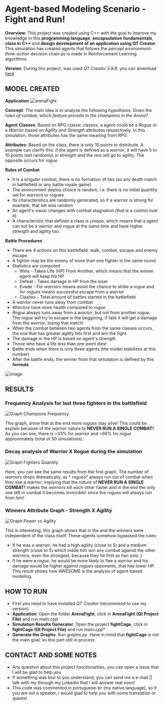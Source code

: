 # Agent-based Modeling Scenario - Fight and Run!

**Overview**: This project was created using C++ with the goal to improve my knowledge in this **programming language**, **encapsulation fundamentals**, **class in C++** and **design development of an application using QT Creator**. This simulation has created agents that follows the *percept environment-think-action* decision chain as is made in Reinforcement Learning algorithms. 

**Version**: During this project, was used *QT Creator 5.9.8*, you can download [here](https://www.qt.io/offline-installers)

## MODEL CREATED
**Application**
![arenaFight](https://user-images.githubusercontent.com/32513366/63557321-93bf7680-c51e-11e9-9e46-0da6554e4bd4.gif)

**Concept**: The main idea is to analyze the following hypothesis: *Given the rules of combat, which feature prevails in the champions in the Arena?*.

**Agent Classes**: Based on RPG classic classes, a agent could be a *Rogue* or a *Warrior* based on *Agility* and *Strength* attributes respectively. In this simulation, those attributes has the same meaning from RPG. 

**Attributes**: Based on the class, there is only 10 points to distribute. A example can clarify this: if the agent is defined as a *warrior*, it will have 5 to 10 points (set randomly) in strength and the rest will go to agility. The opposite occurs for *rogue*.

**Rules of Combat**
- It is a singular combat, there is no formation of ties (as any death match in battlefield or any battle royale game)
- The environment deploy choice is random, i.e. there is no initial quantity set for warriors or rogues
- Its characteristics are randomly generated, so if a warrior is strong for example, that set was random
- An agent's vision changes with combat stagnation (that is a control over it)
- A characteristic that defines a class is unique, which means that a agent can not be a warrior and rogue at the same time and have higher strength and agility too.

**Battle Procedures**
- There are 4 actions on this battlefield: walk, combat, escape and enemy escape
- A fighter may be the enemy of more than one fighter in the same round
- Statistics are computed:
  - Wins - Takes Life (HP) From Another, which means that the winner agent will keep his HP
  - Defeat - Takes damage in HP from the loser
  - Evade - For *warriors* means avoid the chance to strike a *rogue* and for *rogues* means successful escape from a *warrior*
  - Clashes - Total amount of battles started in the battlefield
- A *warrior* never runs away from combat
- *Warriors* have more health compared to *rogue*
- *Rogue* always runs away from a *warrior*, but not from another *rogue*. The *rogue* will try to escape in the beggining, if fails it will get a damage from the *warrior*, losing that match!
- When the combat between two agents from the same classes occurs, the one that has greater agility hits first and win the fight.
- The damage in the HP is based on agent's strength
- Those who have a life less than one point dies!
- Battle ends when there is only three agents (the model stabilizes at this number)
- After the battle ends, the winner from that simulation is defined by this **formula**

![image](https://user-images.githubusercontent.com/32513366/63557826-a5098280-c520-11e9-920c-8ac74bbb3687.png)

## RESULTS
### Frequency Analysis for last three fighters in the battlefield
![Graph Champions Frequency](https://user-images.githubusercontent.com/32513366/63557679-0b41d580-c520-11e9-93fb-42afc9f27a19.JPG)

This graph, show that at the end more *rogues* stay alive! This could be explain because of the *warrior* nature to **NEVER RUN A SINGLE COMBAT!**. As you can see, there is ~33% for *warrior* and ~66% for *rogue* approximately (total of 50 simulations).

### Decay analysis of Warrior X Rogue during the simulation
![Graph Fighters Quantity](https://user-images.githubusercontent.com/32513366/63557680-0b41d580-c520-11e9-911a-088712077721.JPG)

Here, you can see the same results from the first graph. The number of *warriors* drops dramatically, as * rogues* always run out of combat when they see a *warrior*, implying that the nature of **NEVER RUN A SINGLE COMBAT!** makes the *warriors* kill each other faster and in the end the only one left in combat it becomes invincible! since the rogues will always run from him!

### Winners Attribute Graph - Strength X Agility
![Graph Power vs Agility](https://user-images.githubusercontent.com/32513366/63557681-0b41d580-c520-11e9-976e-d5ac5d3c74f0.png)

This is interesting, this graph shows that in the end the winners were independent of the class itself. These agents somehow bypassed the rules:
- If he was a *warrior*, he had a high agility (close to 5) and a medium strength (close to 5) which made him win any combat against the other *warriors*, even the strongest, because they hit first as han solo ;)
- If he were a *rogue*, he would be more likely to flee a *warrior* and his damage would be higher against *rogues* opponents, that has lower HP.
This result shows how AWESOME is the analysis of agent-based modeling.

## HOW TO RUN
- First you need to have installed *QT Creator* (recommend to use my version)
- **Application**: Open the folder **ArenaFight**, click in **ArenaFight (Qt Project File)** and run *main.cpp*
- **Simulation Results Generator**: Open the project **fightCage**, click in **fightCage (Qt Project File)** and run *main.cpp**
- **Generate the Graphs**: Run *graphs.py*. Have in mind that **fightCage** is not the main goal, so this part still in process

## CONTACT AND SOME NOTES
- Any question about this project functionalities, you can open a issue that I will be glad to help you
- If something was blur to you understand, you can send me a e-mail || talk with my through my *LinkedIn* that I will answer real soon!
- This code was commented in portuguese-br (my native language), so if you are not a speaker, I would glad to help you with some translation or quests! 
